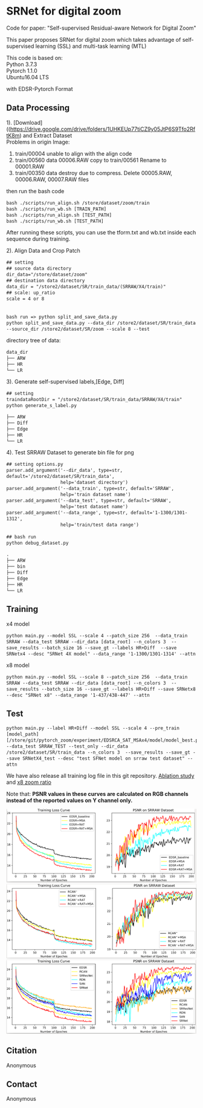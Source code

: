 # SRNet for digital zoom

Code for paper: "Self-supervised Residual-aware Network for Digital Zoom"

This paper proposes SRNet for digital zoom which takes advantage of self-supervised learning (SSL) and multi-task learning (MTL)

This code is based on:  
Python 3.7.3  
Pytorch 1.1.0  
Ubuntu16.04 LTS

with EDSR-Pytorch Format

## Data Processing

1). [Download]((https://drive.google.com/drive/folders/1UHKEUp77tiCZ9y05JtP6S9Tfo2RftK8m) and Extract Dataset  
Problems in origin Image:
1. train/00004 unable to align with the align code
2. train/00560 data 00006.RAW copy to  train/00561 Rename to 00001.RAW
3. train/00350 data destroy due to compress. Delete 00005.RAW, 00006.RAW, 00007.RAW files

then run the bash code
```
bash ./scripts/run_align.sh /store/dataset/zoom/train
bash ./scripts/run_wb.sh [TRAIN_PATH]
bash ./scripts/run_align.sh [TEST_PATH]
bash ./scripts/run_wb.sh [TEST_PATH]
```
After running these scripts, you can use the tform.txt and wb.txt inside each sequence during training.


2). Align Data and Crop Patch
```
## setting
## source data directory
dir_data="/store/dataset/zoom"
## destination data directory
data_dir = "/store2/dataset/SR/train_data/(SRRAW/X4/train)"
## scale: up_ratio
scale = 4 or 8


bash run => python split_and_save_data.py
python split_and_save_data.py --data_dir /store2/dataset/SR/train_data --source_dir /store2/dataset/SR/zoom --scale 8 --test
```



directory tree of data:
```
data_dir
├── ARW
├── HR
└── LR
```

3). Generate self-supervised labels,[Edge, Diff]
```
## setting
traindataRootDir = "/store2/dataset/SR/train_data/SRRAW/X4/train"
python generate_s_label.py
```
```
├── ARW
├── Diff
├── Edge
├── HR
└── LR
```
4). Test SRRAW Dataset to generate bin file for png
```
## setting options.py
parser.add_argument('--dir_data', type=str, default='/store2/dataset/SR/train_data',
                    help='dataset directory')
parser.add_argument('--data_train', type=str, default='SRRAW',
                    help='train dataset name')
parser.add_argument('--data_test', type=str, default='SRRAW',
                    help='test dataset name')
parser.add_argument('--data_range', type=str, default='1-1300/1301-1312',
                    help='train/test data range')

## bash run
python debug_dataset.py
```
```
.
├── ARW
├── bin
├── Diff
├── Edge
├── HR
└── LR
```
<!--
## Motivation

 ![Motivation of SRNet](./img/motivation.png)

Above figure shows  challenge of digital zoom task and its missing information. A high-resolution image xi in Figure(a), its corresponding low-resolution one, which has been resized by bicubic interpolation in Figure(b) and residual image in Figure(c). We calculate the proportion of residual image in high resolution image pixel by pixel and plot the histogram for the number of pixels according to different proportions in Figure(d). Most of the pixels have a high missing information in zoom task. Heatmap of residual image is also shown in Figure(e) and the missing information is mainly concentrated on edges and textures.
## Network Architecture

![Architecture of SRNet](./img/structure.png)

## Attention Mechanism
![Architecture of MPR-SA](./img/MPR-SA.png)

## Compared with SR
![Architecture of MPR-SA](./img/sr.png) -->

## Training
x4 model
```
python main.py --model SSL --scale 4 --patch_size 256  --data_train SRRAW --data_test SRRAW --dir_data [data_root] --n_colors 3  --save_results --batch_size 16 --save_gt --labels HR+Diff  --save SRNetx4 --desc "SRNet 4X model" --data_range '1-1300/1301-1314' --attn
```

x8 model
```
python main.py --model SSL --scale 8 --patch_size 256  --data_train SRRAW --data_test SRRAW --dir_data [data_root] --n_colors 3  --save_results --batch_size 16 --save_gt --labels HR+Diff --save SRNetx8 --desc "SRNet x8" --data_range '1-437/438-447' --attn
```

## Test
```
python main.py --label HR+Diff --model SSL --scale 4 --pre_train [model_path][/store/git/pytorch_zoom/experiment/EDSRCA_SAT_MSAx4/model/model_best.pt] --data_test SRRAW_TEST --test_only --dir_data /store2/dataset/SR/train_data --n_colors 3  --save_results --save_gt --save SRNetX4_test --desc "test SFNet model on srraw test dataset" --attn
```

We have also release all training log file in this git repository. [Ablation study](./experiment_ablation) and [x8 zoom ratio](./experiment)

Note that:  **PSNR values in these curves are calculated on RGB channels instead of the reported values on Y channel only.** 


![Train curve for EDSR baseline](./img/train_curve1.png)
![Train curve for RCAN baseline](./img/train_curve2.png)
![Train curve for SOTA models](./img/train_curve3.png)



## Citation
Anonymous
## Contact
Anonymous
